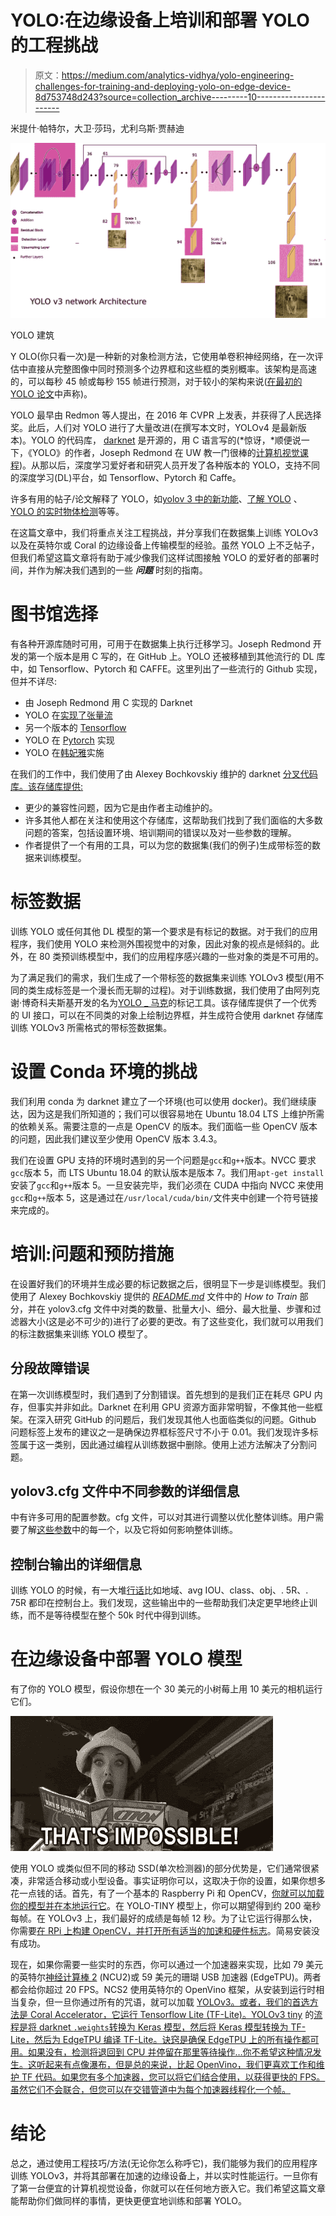 # YOLO:在边缘设备上培训和部署 YOLO 的工程挑战

> 原文：<https://medium.com/analytics-vidhya/yolo-engineering-challenges-for-training-and-deploying-yolo-on-edge-device-8d753748d243?source=collection_archive---------10----------------------->

米提什·帕特尔，大卫·莎玛，尤利乌斯·贾赫迪

![](img/8e1fa824da2b78f982cc8acd24f39c6d.png)

YOLO 建筑

Y OLO(你只看一次)是一种新的对象检测方法，它使用单卷积神经网络，在一次评估中直接从完整图像中同时预测多个边界框和这些框的类别概率。该架构是高速的，可以每秒 45 帧或每秒 155 帧进行预测，对于较小的架构来说([在最初的 YOLO 论文](https://arxiv.org/abs/1506.02640)中声称)。

YOLO 最早由 Redmon 等人提出，在 2016 年 CVPR 上发表，并获得了人民选择奖。此后，人们对 YOLO 进行了大量改进(在撰写本文时，YOLOv4 是最新版本)。YOLO 的代码库， [darknet](https://pjreddie.com/darknet/yolo/) 是开源的，用 C 语言写的(*惊讶，*顺便说一下，《YOLO》的作者，Joseph Redmond 在 UW 教一门很棒的[计算机视觉课程](https://pjreddie.com/courses/computer-vision/))。从那以后，深度学习爱好者和研究人员开发了各种版本的 YOLO，支持不同的深度学习(DL)平台，如 Tensorflow、Pytorch 和 Caffe。

许多有用的帖子/论文解释了 YOLO，如[yolov 3 中的新功能](https://towardsdatascience.com/yolo-v3-object-detection-53fb7d3bfe6b)、[了解 YOLO](http://christopher5106.github.io/object/detectors/2017/08/10/bounding-box-object-detectors-understanding-yolo.html) 、[YOLO 的实时物体检测](/@jonathan_hui/real-time-object-detection-with-yolo-yolov2-28b1b93e2088)等等。

在这篇文章中，我们将重点关注工程挑战，并分享我们在数据集上训练 YOLOv3 以及在英特尔或 Coral 的边缘设备上传输模型的经验。虽然 YOLO 上不乏帖子，但我们希望这篇文章将有助于减少像我们这样试图接触 YOLO 的爱好者的部署时间，并作为解决我们遇到的一些 ***问题*** 时刻的指南。

# 图书馆选择

有各种开源库随时可用，可用于在数据集上执行迁移学习。Joseph Redmond 开发的第一个版本是用 C 写的，在 GitHub 上。YOLO 还被移植到其他流行的 DL 库中，如 Tensorflow、Pytorch 和 CAFFE。这里列出了一些流行的 Github 实现，但并不详尽:

*   由 Joseph Redmond 用 C 实现的 Darknet
*   YOLO 在[实现了张量流](https://github.com/heartkilla/yolo-v3)
*   另一个版本的 [Tensorflow](https://github.com/shahkaran76/yolo_v3-tensorflow-ipynb)
*   YOLO 在 [Pytorch](https://github.com/ayooshkathuria/pytorch-yolo-v3) 实现
*   YOLO 在[韩妃雅](https://github.com/hojel/caffe-yolo-model)实施

在我们的工作中，我们使用了由 Alexey Bochkovskiy 维护的 darknet [分叉代码库。该存储库提供:](https://github.com/AlexeyAB/darknet)

*   更少的兼容性问题，因为它是由作者主动维护的。
*   许多其他人都在关注和使用这个存储库，这帮助我们找到了我们面临的大多数问题的答案，包括设置环境、培训期间的错误以及对一些参数的理解。
*   作者提供了一个有用的工具，可以为您的数据集(我们的例子)生成带标签的数据来训练模型。

# 标签数据

训练 YOLO 或任何其他 DL 模型的第一个要求是有标记的数据。对于我们的应用程序，我们使用 YOLO 来检测外围视觉中的对象，因此对象的视点是倾斜的。此外，在 80 类预训练模型中，我们的应用程序感兴趣的一些对象的类是不可用的。

为了满足我们的需求，我们生成了一个带标签的数据集来训练 YOLOv3 模型(用不同的类生成标签是一个漫长而无聊的过程)。对于训练数据，我们使用了由阿列克谢·博奇科夫斯基开发的名为[YOLO _ 马克](https://github.com/AlexeyAB/Yolo_mark)的标记工具。该存储库提供了一个优秀的 UI 接口，可以在不同类的对象上绘制边界框，并生成符合使用 darknet 存储库训练 YOLOv3 所需格式的带标签数据集。

# 设置 Conda 环境的挑战

我们利用 conda 为 darknet 建立了一个环境(也可以使用 docker)。我们继续康达，因为这是我们所知道的；我们可以很容易地在 Ubuntu 18.04 LTS 上维护所需的依赖关系。需要注意的一点是 OpenCV 的版本。我们面临一些 OpenCV 版本的问题，因此我们建议至少使用 OpenCV 版本 3.4.3。

我们在设置 GPU 支持的环境时遇到的另一个问题是`gcc`和`g++`版本。NVCC 要求`gcc`版本 5，而 LTS Ubuntu 18.04 的默认版本是版本 7。我们用`apt-get install`安装了`gcc`和`g++`版本 5。一旦安装完毕，我们必须在 CUDA 中指向 NVCC 来使用`gcc`和`g++`版本 5，这是通过在`/usr/local/cuda/bin/`文件夹中创建一个符号链接来完成的。

# 培训:问题和预防措施

在设置好我们的环境并生成必要的标记数据之后，很明显下一步是训练模型。我们使用了 Alexey Bochkovskiy 提供的 [*README.md*](https://github.com/AlexeyAB/darknet#how-to-train-to-detect-your-custom-objects) 文件中的 *How to Train* 部分，并在 yolov3.cfg 文件中对类的数量、批量大小、细分、最大批量、步骤和过滤器大小(这是必不可少的)进行了必要的更改。有了这些变化，我们就可以用我们的标注数据集来训练 YOLO 模型了。

## 分段故障错误

在第一次训练模型时，我们遇到了分割错误。首先想到的是我们正在耗尽 GPU 内存，但事实并非如此。Darknet 在利用 GPU 资源方面非常明智，不像其他一些框架。在深入研究 GitHub 的问题后，我们发现其他人也面临类似的问题。Github 问题标签上发布的建议之一是确保边界框标签尺寸不小于 0.01。我们发现许多标签属于这一类别，因此通过编程从训练数据中删除。使用上述方法解决了分割问题。

## yolov3.cfg 文件中不同参数的详细信息

中有许多可用的配置参数。cfg 文件，可以对其进行调整以优化整体训练。用户需要了解[这些参数](https://github.com/AlexeyAB/darknet/issues/279)中的每一个，以及它将如何影响整体训练。

## 控制台输出的详细信息

训练 YOLO 的时候，有一大堆[行话](https://github.com/AlexeyAB/darknet/issues/636)比如地域、avg IOU、class、obj、. 5R、. 75R 都印在控制台上。我们发现，这些输出中的一些帮助我们决定更早地终止训练，而不是等待模型在整个 50k 时代中得到训练。

# 在边缘设备中部署 YOLO 模型

有了你的 YOLO 模型，假设你想在一个 30 美元的小树莓上用 10 美元的相机运行它们。

![](img/32f07213c2f05807e1f06f1d89f11c14.png)

使用 YOLO 或类似但不同的移动 SSD(单次检测器)的部分优势是，它们通常很紧凑，非常适合移动或小型设备。事实证明你可以，这取决于你的设置，如果你想多花一点钱的话。首先，有了一个基本的 Raspberry Pi 和 OpenCV，[你就可以加载你的模型并在本地运行它](https://docs.opencv.org/master/da/d9d/tutorial_dnn_yolo.html)。在 YOLO-TINY 模型上，你可以期望得到约 200 毫秒每帧。在 YOLOv3 上，我们最好的成绩是每帧 12 秒。为了让它运行得那么快，你需要[在 RPi 上构建 OpenCV，并打开所有适当的加速和硬件标志](https://www.pyimagesearch.com/2018/09/26/install-opencv-4-on-your-raspberry-pi/)。简易安装没有成功。

现在，如果你需要一些实时的东西，你可以通过一个加速器来实现，比如 79 美元的英特尔[神经计算棒 2](https://software.intel.com/content/www/us/en/develop/hardware/neural-compute-stick.html) (NCU2)或 59 美元的珊瑚 USB 加速器 (EdgeTPU)。两者都会给你超过 20 FPS。NCS2 使用英特尔的 OpenVino 框架，从安装到运行时相当复杂，但一旦你通过所有的咒语，就可以加载 [YOLOv3。或者，我们的首选方法是 Coral Accelerator，它运行 Tensorflow Lite (TF-Lite)。YOLOv3 tiny](https://github.com/PINTO0309/OpenVINO-YoloV3) 的[流程是将 darknet `.weights`转换为 Keras 模型，然后将 Keras 模型转换为 TF-Lite，然后为 EdgeTPU 编译 TF-Lite。诀窍是确保 EdgeTPU 上的所有操作都可用。如果没有，检测将退回到 CPU 并停留在那里等待操作…你不希望这种情况发生。这听起来有点像瀑布，但是总的来说，比起 OpenVino，我们更喜欢工作和维护 TF 代码。如果您有多个加速器，您可以将它们结合使用，以获得更快的 FPS。虽然它们不会联合，但您可以在交错管道中为每个加速器线程化一个帧。](https://github.com/guichristmann/edge-tpu-tiny-yolo)

# 结论

总之，通过使用工程技巧/方法(无论你怎么称呼它)，我们能够为我们的应用程序训练 YOLOv3，并将其部署在加速的边缘设备上，并以实时性能运行。一旦你有了第一台便宜的计算机视觉设备，你就可以在任何地方嵌入它。我们希望这篇文章能帮助你们做同样的事情，更快更便宜地训练和部署 YOLO。